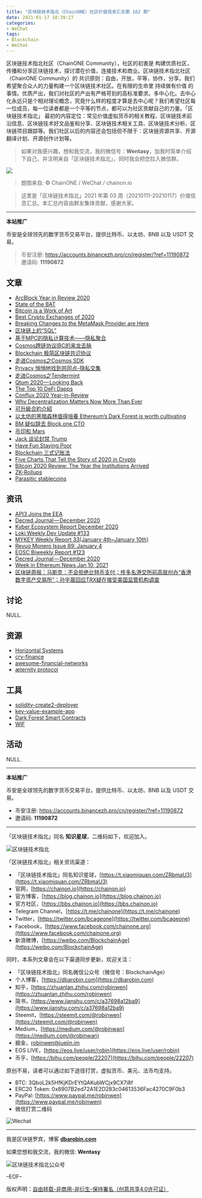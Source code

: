 ```yaml
---
title: "区块链技术指北（ChainONE）社区价值信息汇总第 162 期"
date: 2021-01-17 18:39:27
categories:
- WeChat
tags:
- Blockchain
- WeChat
---
```

区块链技术指北社区（ChainONE Community），社区的初衷是 构建优质社区，传播和分享区块链技术，探讨潜在价值，连接技术和商业。区块链技术指北社区（ChainONE Community）的 共识原则：自由，开放，平等，协作，分享。我们希望聚合众人的力量构建一个区块链技术社区。在有限的生命里 持续做有价值 的事情。优质产出，我们对社区的产出有严格苛刻的高标准要求。多中心化。去中心化永远只是个相对理论概念，究竟什么样的程度才算是去中心呢？我们希望社区每一位成员，每一位读者都是一个平等的节点，都可以为社区贡献自己的力量。「区块链技术指北」 最初的内容定位：常见价值虚拟货币的相关教程、区块链技术前沿信息、区块链技术好文品鉴和分享、区块链技术相关工具、区块链技术分析、区块链项目跟踪等。我们社区以后的内容还会包括但不限于：区块链资源共享、开源翻译计划、开源创作计划等。
<!-- more -->

> 如果对我感兴趣，想和我交流，我的微信号：**Wentasy**，加我时简单介绍下自己，并注明来自「区块链技术指北」，同时我会把您拉入微信群。

![](https://cdn.dbarobin.com/EFxCQjC.png)

> 题图来自: © ChainONE / WeChat / chainon.io

> 这里是「区块链技术指北」2021 年第 03 周（20210111-20210117）价值信息汇总。本汇总内容由群友集体贡献，感谢大家。

***

**本站推广**

币安是全球领先的数字货币交易平台，提供比特币、以太坊、BNB 以及 USDT 交易。

> 币安注册: https://accounts.binancezh.pro/cn/register/?ref=11190872
> 邀请码: **11190872**

## 文章

* [ArcBlock Year in Review 2020](https://bbs.chainon.io/d/7116)
* [State of the BAT](https://bbs.chainon.io/d/7117)
* [Bitcoin is a Work of Art](https://bbs.chainon.io/d/7118)
* [Best Crypto Exchanges of 2020](https://bbs.chainon.io/d/7120)
* [Breaking Changes to the MetaMask Provider are Here](https://bbs.chainon.io/d/7123)
* [区块链上的“SQL”](https://bbs.chainon.io/d/7125)
* [基于MPC的隐私计算技术——隐私聚合](https://bbs.chainon.io/d/7126)
* [Cosmos跨链协议IBC的来龙去脉](https://bbs.chainon.io/d/7127)
* [Blockchain 极简区块链共识协议](https://bbs.chainon.io/d/7128)
* [走进Cosmos之Cosmos SDK](https://bbs.chainon.io/d/7129)
* [Privacy 悄悄地找到共同点-隐私交集](https://bbs.chainon.io/d/7130)
* [走进Cosmos之Tendermint](https://bbs.chainon.io/d/7131)
* [Qtum 2020 — Looking Back](https://bbs.chainon.io/d/7132)
* [The Top 10 DeFi Dapps](https://bbs.chainon.io/d/7134)
* [Conflux 2020 Year-in-Review](https://bbs.chainon.io/d/7135)
* [Why Decentralization Matters Now More Than Ever](https://bbs.chainon.io/d/7137)
* [可升級合約介紹](https://bbs.chainon.io/d/7139)
* [以太坊的黑暗森林值得培養 Ethereum’s Dark Forest is worth cultivating](https://bbs.chainon.io/d/7140)
* [BM 疑似辞去 Block.one CTO](https://bbs.chainon.io/d/7142)
* [币印和 Mars](https://bbs.chainon.io/d/7143)
* [Jack 谈论封禁 Trump](https://bbs.chainon.io/d/7144)
* [Have Fun Staying Poor](https://bbs.chainon.io/d/7145)
* [Blockchain 三式记账法](https://bbs.chainon.io/d/7155)
* [Five Charts That Tell the Story of 2020 in Crypto](https://bbs.chainon.io/d/7156)
* [Bitcoin 2020 Review: The Year the Institutions Arrived](https://bbs.chainon.io/d/7157)
* [ZK-Rollups](https://bbs.chainon.io/d/7158)
* [Parasitic stablecoins](https://bbs.chainon.io/d/7159)

## 资讯

* [API3 Joins the EEA](https://bbs.chainon.io/d/7115)
* [Decred Journal — December 2020](https://bbs.chainon.io/d/7119)
* [Kyber Ecosystem Report December 2020](https://bbs.chainon.io/d/7121)
* [Loki Weekly Dev Update #133](https://bbs.chainon.io/d/7122)
* [MYKEY Weekly Report 33(January 4th~January 10th)](https://bbs.chainon.io/d/7124)
* [Revuo Monero Issue 89: January 4](https://bbs.chainon.io/d/7133)
* [EOSC Biweekly Report #123](https://bbs.chainon.io/d/7136)
* [Decred Journal — December 2020](https://bbs.chainon.io/d/7138)
* [Week in Ethereum News Jan 10, 2021](https://bbs.chainon.io/d/7141)
* [区块链周报：马斯克：不会拒绝比特币支付；传多名港交所前高层创办“香港数字资产交易所”；孙宇晨回应TRX疑在接受美国监管机构调查](https://bbs.chainon.io/d/7146)

## 讨论

NULL.

## 资源

* [Horizontal Systems](https://bbs.chainon.io/d/7147)
* [crv-finance](https://bbs.chainon.io/d/7148)
* [awesome-financial-networks](https://bbs.chainon.io/d/7152)
* [æternity protocol](https://bbs.chainon.io/d/7153)

## 工具

* [solidity-create2-deployer](https://bbs.chainon.io/d/7149)
* [key-value-example-app](https://bbs.chainon.io/d/7150)
* [Dark Forest Smart Contracts](https://bbs.chainon.io/d/7151)
* [WIF](https://bbs.chainon.io/d/7154)

## 活动

NULL.

***

**本站推广**

币安是全球领先的数字货币交易平台，提供比特币、以太坊、BNB 以及 USDT 交易。

* 币安注册: https://accounts.binancezh.pro/cn/register/?ref=11190872
* 邀请码: **11190872**

***

「区块链技术指北」同名 **知识星球**，二维码如下，欢迎加入。

![区块链技术指北](https://cdn.dbarobin.com/3YzonTR.png)

「区块链技术指北」相关资讯渠道：

* 「区块链技术指北」同名知识星球，[https://t.xiaomiquan.com/ZRbmaU3](https://t.xiaomiquan.com/ZRbmaU3)
* 官网，[https://chainon.io](https://chainon.io)
* 官方博客，[https://blog.chainon.io](https://blog.chainon.io)
* 官方社区，[https://bbs.chainon.io](https://bbs.chainon.io)
* Telegram Channel，[https://t.me/chainone](https://t.me/chainone)
* Twitter，[https://twitter.com/bcageone](https://twitter.com/bcageone)
* Facebook，[https://www.facebook.com/chainone.org](https://www.facebook.com/chainone.org)
* 新浪微博，[https://weibo.com/BlockchainAge](https://weibo.com/BlockchainAge)

同时，本系列文章会在以下渠道同步更新，欢迎关注：

* 「区块链技术指北」同名微信公众号（微信号：BlockchainAge）
* 个人博客，[https://dbarobin.com](https://dbarobin.com)
* 知乎，[https://zhuanlan.zhihu.com/robinwen](https://zhuanlan.zhihu.com/robinwen)
* 简书，[https://www.jianshu.com/c/a37698a12ba9](https://www.jianshu.com/c/a37698a12ba9)
* Steemit，[https://steemit.com/@robinwen](https://steemit.com/@robinwen)
* Medium，[https://medium.com/@robinwan](https://medium.com/@robinwan)
* 掘金，[robinwen@juejin.im](https://juejin.im/user/5673ccae60b2260ee435f89a/posts)
* EOS LIVE，[https://eos.live/user/robin](https://eos.live/user/robin)
* 币乎，[https://bihu.com/people/22207](https://bihu.com/people/22207)

原创不易，读者可以通过如下途径打赏，虚拟货币、美元、法币均支持。

* BTC: 3QboL2k5HfKjKDrEYtQAKubWCjx9CX7i8f
* ERC20 Token: 0x8907B2ed72A1E2D283c04613536Fac4270C9F0b3
* PayPal: [https://www.paypal.me/robinwen](https://www.paypal.me/robinwen)
* 微信打赏二维码

![Wechat](https://cdn.dbarobin.com/SzoNl5b.jpg)

***

我是区块链罗宾，博客 **[dbarobin.com](https://dbarobin.com/)**

如果您想和我交流，我的微信: **Wentasy**

![区块链技术指北公众号](https://cdn.dbarobin.com/w0wignb.png)

–EOF–

版权声明：[自由转载-非商用-非衍生-保持署名（创意共享4.0许可证）](http://creativecommons.org/licenses/by-nc-nd/4.0/deed.zh)